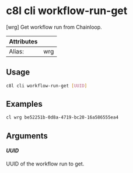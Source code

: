 # c8l cli workflow-run-get

[wrg] Get workflow run from Chainloop.

| Attributes       | &nbsp;
|------------------|-------------
| Alias:           | wrg

## Usage

```bash
c8l cli workflow-run-get [UUID]
```

## Examples

```bash
cl wrg be52251b-0d8a-4719-bc20-16a586555ea4
```

## Arguments

#### *UUID*

UUID of the workflow run to get.



